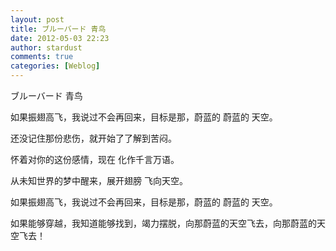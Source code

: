 ```yaml
---
layout: post
title: ブルーバード 青鸟
date: 2012-05-03 22:23
author: stardust
comments: true
categories: [Weblog]
---
```

ブルーバード 青鸟

如果振翅高飞，我说过不会再回来，目标是那，蔚蓝的 蔚蓝的 天空。

还没记住那份悲伤，就开始了了解到苦闷。

怀着对你的这份感情，现在 化作千言万语。

从未知世界的梦中醒来，展开翅膀 飞向天空。

如果振翅高飞，我说过不会再回来，目标是那，蔚蓝的 蔚蓝的 天空。

如果能够穿越，我知道能够找到，竭力摆脱，向那蔚蓝的天空飞去，向那蔚蓝的天空飞去！
